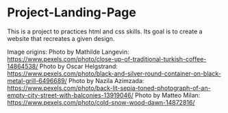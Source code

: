 # Project-Landing-Page
This is a project to practices html and css skills. Its goal is to create a website that recreates a given design.

Image origins:
Photo by Mathilde Langevin: https://www.pexels.com/photo/close-up-of-traditional-turkish-coffee-14864538/
Photo by Oscar Helgstrand: https://www.pexels.com/photo/black-and-silver-round-container-on-black-metal-grill-6496689/
Photo by Nazila Azimzada: https://www.pexels.com/photo/back-lit-sepia-toned-photograph-of-an-empty-city-street-with-balconies-13919046/
Photo by Matteo Milan: https://www.pexels.com/photo/cold-snow-wood-dawn-14872816/